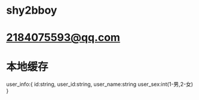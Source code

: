 # shy2bboy
# 2184075593@qq.com
# 本地缓存
user_info:{
	id:string,
	user_id:string,
	user_name:string
	user_sex:int(1-男,2-女)
}